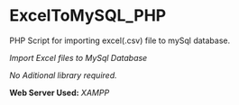 # ExcelToMySQL_PHP
PHP Script for importing excel(.csv) file to mySql database.

_Import Excel files to MySql Database_

_No Aditional library required._

**Web Server Used:**
_XAMPP_

